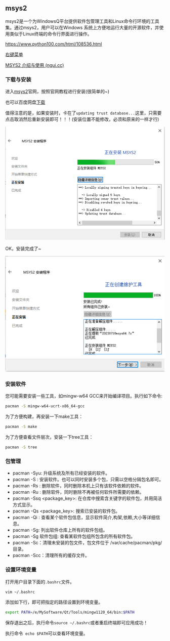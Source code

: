 ## msys2

msys2是一个为WindowsQ平台提供软件包管理工具和Linux命令行环境的工具集。通过msys2，用户可以在Windows 系统上方便地运行大量的开源软件，并使用类似于Linux终端的命令行界面进行操作。

https://www.python100.com/html/108536.html

[右键菜单](https://www.cnblogs.com/Banner13/p/16709944.html)

[MSYS2 介绍与使用 (ngui.cc)](https://www.ngui.cc/el/2771820.html?action=onClick)

### 下载与安装

进入[msys2](https://www.msys2.org/)官网，按照官网教程进行安装(很简单的~)

也可以百度网盘[下载](https://pan.baidu.com/s/1ax8yHgk9WGBJm8rultR6kA?pwd=zr64 )

值得注意的是，如果安装时，卡在了`updating trust database...`这里，只需要点击取消然后重新安装即可！！！(安装位置不能修改，必须和原来的一样才行)

![image-20230916184228600](assets/image-20230916184228600.png)

OK，安装完成了~

![image-20230916184521829](assets/image-20230916184521829.png)

### 安装软件

您可能需要安装一些工具，如mingw-w64 GCC来开始编译项目。执行如下命令:

```bash
pacman -S mingw-w64-ucrt-x86_64-gcc
```

为了方便构建，再安装一下make工具：

```bash
pacman -S make
```

为了方便查看文件层次，安装一下tree工具：

```bash
pacman -S tree 
```



### 包管理

+ pacman -Syu: 升级系统及所有已经安装的软件。
+ pacman -S <package>: 安装软件。也可以同时安装多个包，只需以空格分隔包名即可。
+ pacman -Rs <package>: 删除软件，同时删除本机上只有该软件依赖的软件。
+ pacman -Ru <package>: 删除软件，同时删除不再被任何软件所需要的依赖。
+ pacman -Ssq <package_key>: 在仓库中搜索含关键字的软件包，并用简洁方式显示。
+ pacman -Qs <package_key>: 搜索已安装的软件包。
+ pacman -Qi <package>: 查看某个软件包信息，显示软件简介,构架,依赖,大小等详细信息。
+ pacman -Sg: 列出软件仓库上所有的软件包组。
+ pacman -Sg 软件包组: 查看某软件包组所包含的所有软件包。
+ pacman -Sc：清理未安装的包文件，包文件位于 /var/cache/pacman/pkg/ 目录。
+ pacman -Scc：清理所有的缓存文件。

### 设置环境变量

打开用户目录下面的`.bashrc`文件。

```bash
vim ~/.bashrc
```

添加如下行，即可把指定的路径设置到环境变量。

```bash
export PATH=/e/MySoftware/Qt/Tools/mingw1120_64/bin:$PATH
```

保存退出之后，执行命令`source ~/.bashrc`或者重启终端即可应用成功！

执行命令` echo $PATH`可以查看环境变量。